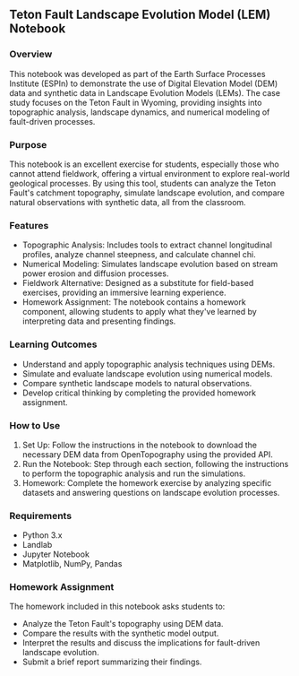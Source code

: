## Teton Fault Landscape Evolution Model (LEM) Notebook

### Overview
This notebook was developed as part of the Earth Surface Processes Institute (ESPIn) to demonstrate the use of Digital Elevation Model (DEM) data and synthetic data in Landscape Evolution Models (LEMs). The case study focuses on the Teton Fault in Wyoming, providing insights into topographic analysis, landscape dynamics, and numerical modeling of fault-driven processes.

### Purpose
This notebook is an excellent exercise for students, especially those who cannot attend fieldwork, offering a virtual environment to explore real-world geological processes. By using this tool, students can analyze the Teton Fault's catchment topography, simulate landscape evolution, and compare natural observations with synthetic data, all from the classroom.

### Features
- Topographic Analysis: Includes tools to extract channel longitudinal profiles, analyze channel steepness, and calculate channel chi.
- Numerical Modeling: Simulates landscape evolution based on stream power erosion and diffusion processes.
- Fieldwork Alternative: Designed as a substitute for field-based exercises, providing an immersive learning experience.
- Homework Assignment: The notebook contains a homework component, allowing students to apply what they've learned by interpreting data and presenting findings.

### Learning Outcomes
- Understand and apply topographic analysis techniques using DEMs.
- Simulate and evaluate landscape evolution using numerical models.
- Compare synthetic landscape models to natural observations.
- Develop critical thinking by completing the provided homework assignment.

### How to Use
1. Set Up: Follow the instructions in the notebook to download the necessary DEM data from OpenTopography using the provided API.
2. Run the Notebook: Step through each section, following the instructions to perform the topographic analysis and run the simulations.
3. Homework: Complete the homework exercise by analyzing specific datasets and answering questions on landscape evolution processes.

### Requirements
- Python 3.x
- Landlab
- Jupyter Notebook
- Matplotlib, NumPy, Pandas

### Homework Assignment
The homework included in this notebook asks students to:
- Analyze the Teton Fault's topography using DEM data.
- Compare the results with the synthetic model output.
- Interpret the results and discuss the implications for fault-driven landscape evolution.
- Submit a brief report summarizing their findings.

